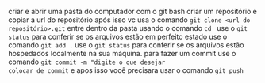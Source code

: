 criar e abrir uma pasta do computador com o git bash
criar um repositório e copiar a url do repositório
após isso vc usa o comando <code>git clone <url do repositório>.git</code>
entre dentro da pasta usando o comando <code>cd <nome da pasta></code>
use o <code>git status</code> para conferir se os arquivos estão em perfeito estado
use o comando <code>git add .</code>
use o <code>git status</code> para conferir se os arquivos estão hospedados localmente na sua máquina.
para fazer um commit use o comando <code>git commit -m "digite o que desejar colocar de commit</code>
e apos isso você precisara usar o comando <code>git push</code>
